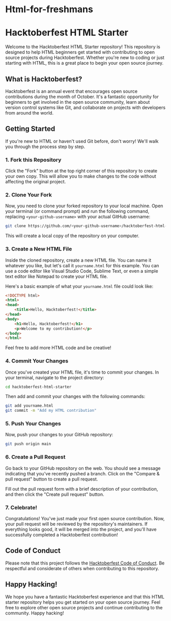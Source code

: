 # Html-for-freshmans

# Hacktoberfest HTML Starter

Welcome to the Hacktoberfest HTML Starter repository! This repository is designed to help HTML beginners get started with contributing to open source projects during Hacktoberfest. Whether you're new to coding or just starting with HTML, this is a great place to begin your open source journey.

## What is Hacktoberfest?

Hacktoberfest is an annual event that encourages open source contributions during the month of October. It's a fantastic opportunity for beginners to get involved in the open source community, learn about version control systems like Git, and collaborate on projects with developers from around the world.

## Getting Started

If you're new to HTML or haven't used Git before, don't worry! We'll walk you through the process step by step.

### 1. Fork this Repository

Click the "Fork" button at the top right corner of this repository to create your own copy. This will allow you to make changes to the code without affecting the original project.

### 2. Clone Your Fork

Now, you need to clone your forked repository to your local machine. Open your terminal (or command prompt) and run the following command, replacing `<your-github-username>` with your actual GitHub username:

```bash
git clone https://github.com/<your-github-username>/hacktoberfest-html-starter.git
```

This will create a local copy of the repository on your computer.

### 3. Create a New HTML File

Inside the cloned repository, create a new HTML file. You can name it whatever you like, but let's call it `yourname.html` for this example. You can use a code editor like Visual Studio Code, Sublime Text, or even a simple text editor like Notepad to create your HTML file.

Here's a basic example of what your `yourname.html` file could look like:

```html
<!DOCTYPE html>
<html>
<head>
    <title>Hello, Hacktoberfest!</title>
</head>
<body>
    <h1>Hello, Hacktoberfest!</h1>
    <p>Welcome to my contribution!</p>
</body>
</html>
```

Feel free to add more HTML code and be creative!

### 4. Commit Your Changes

Once you've created your HTML file, it's time to commit your changes. In your terminal, navigate to the project directory:

```bash
cd hacktoberfest-html-starter
```

Then add and commit your changes with the following commands:

```bash
git add yourname.html
git commit -m "Add my HTML contribution"
```

### 5. Push Your Changes

Now, push your changes to your GitHub repository:

```bash
git push origin main
```

### 6. Create a Pull Request

Go back to your GitHub repository on the web. You should see a message indicating that you've recently pushed a branch. Click on the "Compare & pull request" button to create a pull request.

Fill out the pull request form with a brief description of your contribution, and then click the "Create pull request" button.

### 7. Celebrate!

Congratulations! You've just made your first open source contribution. Now, your pull request will be reviewed by the repository's maintainers. If everything looks good, it will be merged into the project, and you'll have successfully completed a Hacktoberfest contribution!

## Code of Conduct

Please note that this project follows the [Hacktoberfest Code of Conduct](CODE_OF_CONDUCT.md). Be respectful and considerate of others when contributing to this repository.

## Happy Hacking!

We hope you have a fantastic Hacktoberfest experience and that this HTML starter repository helps you get started on your open source journey. Feel free to explore other open source projects and continue contributing to the community. Happy hacking!
